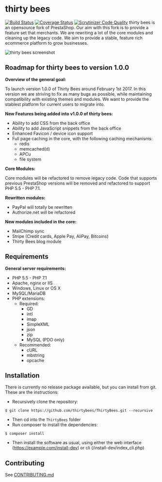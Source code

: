 # thirty bees 
[![Build Status](https://travis-ci.org/thirtybees/ThirtyBees.svg?branch=master)](https://travis-ci.org/thirtybees/ThirtyBees)
[![Coverage Status](https://coveralls.io/repos/github/thirtybees/ThirtyBees/badge.svg)](https://coveralls.io/github/thirtybees/ThirtyBees)
[![Scrutinizer Code Quality](https://scrutinizer-ci.com/g/thirtybees/ThirtyBees/badges/quality-score.png?b=master)](https://scrutinizer-ci.com/g/thirtybees/ThirtyBees/?branch=master)
thirty bees is an opensource fork of PrestaShop. Our aim with this fork is to provide a feature set that merchants. We are rewriting a lot of the core modules and cleaning up the legacy code. We aim to provide a stable, feature rich ecommerce platform to grow businesses.

![thirty bees screenshot](https://cloud.githubusercontent.com/assets/6775736/22063185/c5ef8e3c-dd7d-11e6-923c-4b62ac404c86.png)


## Roadmap for thirty bees to version 1.0.0

**Overview of the general goal:**

To launch version 1.0.0 of Thirty Bees around February 1st 2017. In this version we are striving to fix as many bugs as possible, while maintaining compatibility with existing themes and modules. We want to provide the stablest platform for current users to migrate into. 

**New Features being added into v1.0.0 of thirty bees:**

* Ability to add CSS from the back office
* Ability to add JavaScript snippets from the back office
* Enhanced Favicon / device icon support
* Full page caching in the core, with the following caching mechanisms:
  * redis
  * memcached(d)
  * APCu
  * file system

**Core Modules:**

Core modules will be refactored to remove legacy code. Code that supports previous PrestaShop versions will be removed and refactored to support PHP 5.5 - PHP 7.1. 

 **Rewritten modules:**

* PayPal will totally be rewritten
* Authorize.net will be refactored

**New modules included in the core:**

* MailChimp sync
* Stripe (Credit cards, Apple Pay, AliPay, Bitcoins)
* Thirty Bees blog module

## Requirements
**General server requirements:**

- PHP 5.5 - PHP 7.1
- Apache, nginx or IIS
- Windows, Linux or OS X
- MySQL/MariaDB
- PHP extensions:
  - Required:
    - GD
    - intl
    - imap
    - SimpleXML
    - json
    - zip
    - MySQL (PDO only)
  - Recommended:
    - cURL
    - mbstring
    - opcache

## Installation
There is currently no release package available, but you can install from git. These are the instructions:
- Recursively clone the repository:
```shell
$ git clone https://github.com/thirtybees/ThirtyBees.git --recursive
```
- Then cd into the `ThirtyBees` folder
- Run composer to install the dependencies:
```shell
$ composer install
```
- Then install the software as usual, using either the web interface (https://example.com/install-dev) or cli (/install-dev/index_cli.php) 

## Contributing
See [CONTRIBUTING.md](CONTRIBUTING.md)
